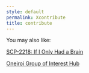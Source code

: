 ```yaml
---
style: default
permalink: Xcontribute
title: contribute
---
```

You may also like:

[SCP-2218: If I Only Had a Brain](http://scp-wiki.net/scp-2218)

[Oneiroi Group of Interest Hub](http://scp-wiki.net/oneiroi)
